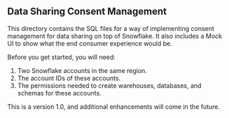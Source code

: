## Data Sharing Consent Management

This directory contains the SQL files for a way of implementing consent management for data sharing on top of Snowflake. It also includes a Mock UI to show what the end consumer experience would be.

Before you get started, you will need:
1. Two Snowflake accounts in the same region.
2. The account IDs of these accounts.
3. The permissions needed to create warehouses, databases, and schemas for these accounts.

This is a version 1.0, and additional enhancements will come in the future.
